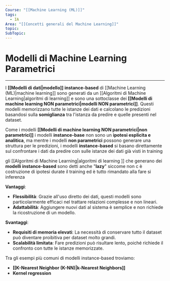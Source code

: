 ```yaml
---
Course: "[[Machine Learning (ML)]]"
tags:
  - IA
Area: "[[Concetti generali del Machine Learning]]"
topic: 
SubTopic:
---
```

# Modelli di Machine Learning Parametrici
---
I __[[Modelli di dati|modello]] instance-based__ di [[Machine Learning (ML)|machine learning]] sono generati da un [[Algoritmi di Machine Learning|algoritmi di learning]] e sono una sottoclasse dei  __[[Modelli di machine learning NON parametrici|modelli NON parametrici]]__.  Questi modelli memorizzano tutte le istanze dei dati e calcolano le predizioni basandosi sulla __somiglianza__ tra l'istanza da predire e quelle presenti nel dataset.

Come i modelli __[[Modelli di machine learning NON parametrici|non parametrici]]__ i modelli __instance-base__ non sono un __ipotesi esplicita e analitica__, ma mentre i modelli __non parametrici__  possono generare una struttura per le predizioni, i modelli __instance-based__ si basano direttamente sul confrontare i dati da predire con sulle istanze dei dati già visti in training 

gli [[Algoritmi di Machine Learning|algoritmi di learning ]] che generano dei __modelli instance-based__ sono detti anche "__lazy__" siccome non c è costruzione di ipotesi durate il training ed è tutto rimandato alla fare si inferenza

__Vantaggi__:  
- __Flessibilità__: Grazie all'uso diretto dei dati, questi modelli sono particolarmente efficaci nel trattare relazioni complesse e non lineari.  
- __Adattabilità__: Aggiungere nuovi dati al sistema è semplice e non richiede la ricostruzione di un modello.  

__Svantaggi__:  
- __Requisiti di memoria elevati__: La necessità di conservare tutto il dataset può diventare proibitiva per dataset molto grandi.  
- __Scalabilità limitata__: Fare predizioni può risultare lento, poiché richiede il confronto con tutte le istanze memorizzate.  

Tra gli esempi più comuni di modelli instance-based troviamo:  
- __[[K-Nearest Neighbor (K-NN)|k-Nearest Neighbors]]__  
- __Kernel regression__  



